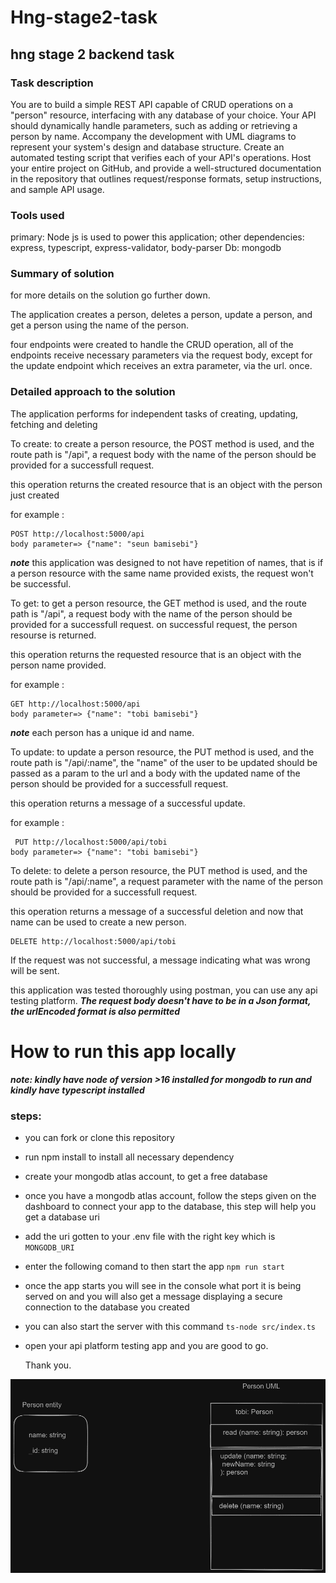 # Hng-stage2-task
## hng stage 2  backend task

### Task description
You are to build a simple REST API capable of CRUD operations on a "person" resource, interfacing with any database of your choice. Your API should dynamically handle parameters, such as adding or retrieving a person by name. Accompany the development with UML diagrams to represent your system's design and database structure. Create an automated testing script that verifies each of your API's operations. Host your entire project on GitHub, and provide a well-structured documentation in the repository that outlines request/response formats, setup instructions, and sample API usage.

### Tools used
primary: Node js is used to power this application;
other dependencies: express, typescript, express-validator, body-parser
Db: mongodb

### Summary of solution
for more details on the solution go further down.

The application creates a person, deletes a person, update a person, and get a person using the name of the person.

four endpoints were created to handle the CRUD operation, all of the endpoints receive necessary parameters via the request body, except for the update endpoint which receives an extra parameter, via the url.
once.

### Detailed approach to the solution

The application performs for independent tasks of creating, updating, fetching and deleting

To create:
to create a person resource, the POST method is used, and the route path is "/api", a request body with the name of the person should be provided for a successfull request.

this operation returns the created resource that is an object with the person just created

for example :
```
POST http://localhost:5000/api
body parameter=> {"name": "seun bamisebi"}
```
***note*** this application was designed to not have repetition of names, that is if a person resource with the same name provided exists, the request won't be successful.

To get:
to get a person resource, the GET method is used, and the route path is "/api", a request body with the name of the person should be provided for a successfull request.
on successful request, the person resourse is returned.

this operation returns the requested resource that is an object with the person name provided.

for example :
```
GET http://localhost:5000/api
body parameter=> {"name": "tobi bamisebi"}
```
***note*** each person has a unique id and name.

To update:
to update a person resource, the PUT method is used, and the route path is "/api/:name", the "name" of the user to be updated should be passed as a param to the url and a body with the updated name of the person should be provided for a successfull request.

this operation returns a message of a successful update.

for example :

```
 PUT http://localhost:5000/api/tobi
body parameter=> {"name": "tobi bamisebi"} 
```

To delete:
to delete a person resource, the PUT method is used, and the route path is "/api/:name", a request parameter with the name of the person should be provided for a successfull request.

this operation returns a message of a successful deletion and now that name can be used to create a new person.

```
DELETE http://localhost:5000/api/tobi
```

If the request was not successful, a message indicating what was wrong will be sent.


this application was tested thoroughly using postman, you can use any api testing platform.
***The request body doesn't have to be in a Json format, the urlEncoded format is also permitted***



# How to run this app locally

***note: kindly have node of version >16 installed for mongodb to run and kindly have typescript installed***
### steps:
- you can fork or clone this repository
- run npm install to install all necessary dependency
- create your mongodb atlas account, to get a free database
- once you have a mongodb atlas account, follow the steps given on the dashboard to connect your app to the database, this step will help you get a database uri
- add the uri gotten to your .env file with the right key which is ``MONGODB_URI``
- enter the following comand to then start the app ``npm run start``
- once the app starts you will see in the console what port it is being served on and you will also get a message displaying a secure connection to the database you created
- you can also start the server with this command ``ts-node src/index.ts``
- open your api platform testing app and you are good to go.


  Thank you.



![uml](diagram.png)
